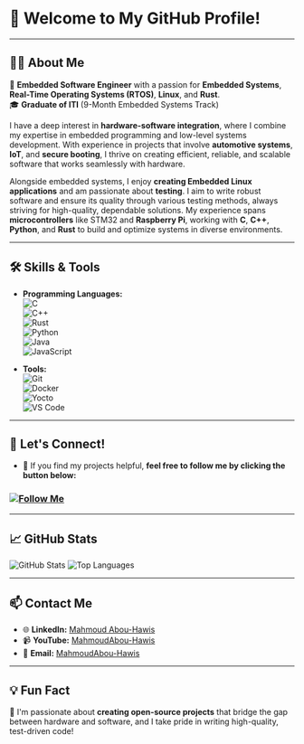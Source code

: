 # 👋 Welcome to My GitHub Profile!


---

## 👨‍💻 About Me

🔧 **Embedded Software Engineer** with a passion for **Embedded Systems**, **Real-Time Operating Systems (RTOS)**, **Linux**, and **Rust**.  
🎓 **Graduate of ITI** (9-Month Embedded Systems Track)  

I have a deep interest in **hardware-software integration**, where I combine my expertise in embedded programming and low-level systems development. 
With experience in projects that involve **automotive systems**, **IoT**, and **secure booting**, I thrive on creating efficient, reliable, and 
scalable software that works seamlessly with hardware.

Alongside embedded systems, I enjoy **creating Embedded Linux applications** and am passionate about **testing**. I aim to write robust software 
and ensure its quality through various testing methods, always striving for high-quality, dependable solutions. My experience spans **microcontrollers**
like STM32 and **Raspberry Pi**, working with **C**, **C++**, **Python**, and **Rust** to build and optimize systems in diverse environments.

---

## 🛠️ Skills & Tools

- **Programming Languages:**  
  ![C](https://img.shields.io/badge/-C-00599C?style=flat&logo=c&logoColor=white)  
  ![C++](https://img.shields.io/badge/-C++-00599C?style=flat&logo=cplusplus&logoColor=white)  
  ![Rust](https://img.shields.io/badge/-Rust-000000?style=flat&logo=rust&logoColor=white)  
  ![Python](https://img.shields.io/badge/-Python-3776AB?style=flat&logo=python&logoColor=white)  
  ![Java](https://img.shields.io/badge/-Java-007396?style=flat&logo=java&logoColor=white)  
  ![JavaScript](https://img.shields.io/badge/-JavaScript-F7DF1E?style=flat&logo=javascript&logoColor=black)

- **Tools:**  
  ![Git](https://img.shields.io/badge/-Git-F05032?style=flat&logo=git&logoColor=white)  
  ![Docker](https://img.shields.io/badge/-Docker-2496ED?style=flat&logo=docker&logoColor=white)  
  ![Yocto](https://img.shields.io/badge/-Yocto-081929?style=flat&logo=yocto-project&logoColor=white)  
  ![VS Code](https://img.shields.io/badge/-VS%20Code-007ACC?style=flat&logo=visual-studio-code&logoColor=white)

---

## 🤝 Let's Connect!

- 👀 If you find my projects helpful, **feel free to follow me by clicking the button below:**

### [![Follow Me](https://img.shields.io/badge/Follow%20Me-Follow-blue?style=for-the-badge&logo=github)](https://github.com/MahmoudAbou-Hawis)


---

## 📈 GitHub Stats

![GitHub Stats](https://github-readme-stats.vercel.app/api?username=MahmoudAbou-Hawis&show_icons=true&theme=radical&count_private=true&hide=prs&hide_title=true)
![Top Languages](https://github-readme-stats.vercel.app/api/top-langs/?username=MahmoudAbou-Hawis&layout=compact&theme=radical)

---


## 📫 Contact Me

- 🌐 **LinkedIn:** [Mahmoud Abou-Hawis](https://www.linkedin.com/in/your-link)  
- 📹 **YouTube:** [MahmoudAbou-Hawis](https://www.youtube.com/@MahmoudAbou-Hawis)  
- 📧 **Email:** [MahmoudAbou-Hawis](mailto:mahmoud.abohawis10@gmail.com)

---

## 💡 Fun Fact

🎯 I'm passionate about **creating open-source projects** that bridge the gap between hardware and software, and I take pride in writing high-quality, test-driven code!
